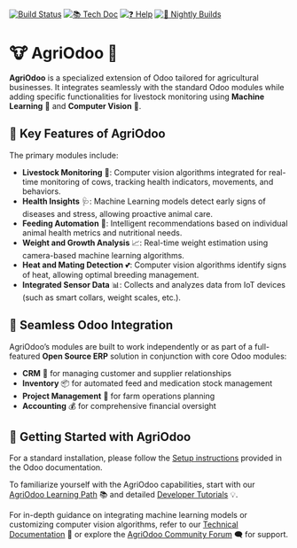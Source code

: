 [![Build Status](https://runbot.odoo.com/runbot/badge/flat/1/master.svg)](https://runbot.odoo.com/runbot)
[![📚 Tech Doc](https://img.shields.io/badge/master-docs-875A7B.svg?style=flat&colorA=8F8F8F)](https://www.odoo.com/documentation/16.0)
[![❓ Help](https://img.shields.io/badge/master-help-875A7B.svg?style=flat&colorA=8F8F8F)](https://www.odoo.com/forum/help-1)
[![🌙 Nightly Builds](https://img.shields.io/badge/master-nightly-875A7B.svg?style=flat&colorA=8F8F8F)](https://nightly.odoo.com/)

# 🐮 AgriOdoo 🌱

**AgriOdoo** is a specialized extension of Odoo tailored for agricultural businesses. It integrates seamlessly with the standard Odoo modules while adding specific functionalities for livestock monitoring using **Machine Learning** 🤖 and **Computer Vision** 📸.

## 🚜 Key Features of AgriOdoo

The primary modules include:

- **Livestock Monitoring** 🐄: Computer vision algorithms integrated for real-time monitoring of cows, tracking health indicators, movements, and behaviors.
- **Health Insights** 🩺: Machine Learning models detect early signs of diseases and stress, allowing proactive animal care.
- **Feeding Automation** 🥕: Intelligent recommendations based on individual animal health metrics and nutritional needs.
- **Weight and Growth Analysis** 📈: Real-time weight estimation using camera-based machine learning algorithms.
- **Heat and Mating Detection** 💕: Computer vision algorithms identify signs of heat, allowing optimal breeding management.
- **Integrated Sensor Data** 📊: Collects and analyzes data from IoT devices (such as smart collars, weight scales, etc.).

## 🤝 Seamless Odoo Integration

AgriOdoo’s modules are built to work independently or as part of a full-featured **Open Source ERP** solution in conjunction with core Odoo modules:

- **CRM** 📇 for managing customer and supplier relationships
- **Inventory** 📦 for automated feed and medication stock management
- **Project Management** 📅 for farm operations planning
- **Accounting** 💰 for comprehensive financial oversight

## 🚀 Getting Started with AgriOdoo

For a standard installation, please follow the [Setup instructions](https://www.odoo.com/documentation/16.0/administration/install/install.html) provided in the Odoo documentation.

To familiarize yourself with the AgriOdoo capabilities, start with our [AgriOdoo Learning Path](https://www.odoo.com/slides) 📚 and detailed [Developer Tutorials](https://www.odoo.com/documentation/16.0/developer/howtos.html) 💡.

For in-depth guidance on integrating machine learning models or customizing computer vision algorithms, refer to our [Technical Documentation](https://www.odoo.com/documentation/16.0) 📘 or explore the [AgriOdoo Community Forum](https://www.odoo.com/forum/help-1) 🗨️ for support.
